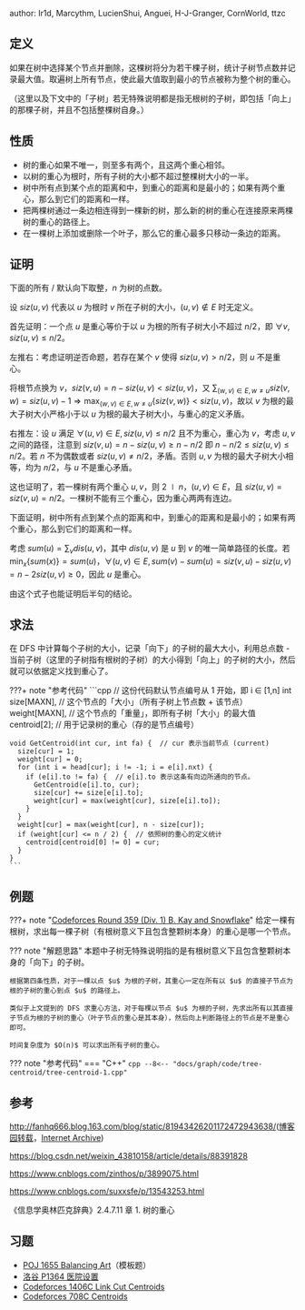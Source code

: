 author: Ir1d, Marcythm, LucienShui, Anguei, H-J-Granger, CornWorld, ttzc

## 定义

如果在树中选择某个节点并删除，这棵树将分为若干棵子树，统计子树节点数并记录最大值。取遍树上所有节点，使此最大值取到最小的节点被称为整个树的重心。

（这里以及下文中的「子树」若无特殊说明都是指无根树的子树，即包括「向上」的那棵子树，并且不包括整棵树自身。）

## 性质

-   树的重心如果不唯一，则至多有两个，且这两个重心相邻。
-   以树的重心为根时，所有子树的大小都不超过整棵树大小的一半。
-   树中所有点到某个点的距离和中，到重心的距离和是最小的；如果有两个重心，那么到它们的距离和一样。
-   把两棵树通过一条边相连得到一棵新的树，那么新的树的重心在连接原来两棵树的重心的路径上。
-   在一棵树上添加或删除一个叶子，那么它的重心最多只移动一条边的距离。

## 证明

下面的所有 $/$ 默认向下取整，$n$ 为树的点数。

设 $siz(u, v)$ 代表以 $u$ 为根时 $v$ 所在子树的大小，$(u, v) \not\in E$ 时无定义。

首先证明：一个点 $u$ 是重心等价于以 $u$ 为根的所有子树大小不超过 $n/2$，即 $\forall v, siz(u, v) \leq n/2$。

左推右：考虑证明逆否命题，若存在某个 $v$ 使得 $siz(u, v) > n/2$，则 $u$ 不是重心。

将根节点换为 $v$，$siz(v, u) = n-siz(u, v) < siz(u, v)$，又 $\displaystyle \sum_{(w, v) \in E, w \neq u} siz(v, w) = siz(u, v) - 1 \Longrightarrow \max_{(w, v) \in E, w \neq u} \{siz(v, w)\} < siz(u, v)$，故以 $v$ 为根的最大子树大小严格小于以 $u$ 为根的最大子树大小，与重心的定义矛盾。

右推左：设 $u$ 满足 $\forall (u, v) \in E, siz(u, v) \leq n/2$ 且不为重心，重心为 $v$，考虑 $u,v$ 之间的路径，注意到 $siz(v, u) = n - siz(u, v) \geq n-n/2$ 即 $n-n/2 \leq siz(u, v) \leq n/2$。若 $n$ 不为偶数或者 $siz(u, v) \neq n/2$，矛盾。否则 $u, v$ 为根的最大子树大小相等，均为 $n/2$，与 $u$ 不是重心矛盾。

这也证明了，若一棵树有两个重心 $u, v$，则 $2 \mid n$，$(u, v) \in E$，且 $siz(u, v) = siz(v, u) = n/2$。一棵树不能有三个重心，因为重心两两有连边。

下面证明，树中所有点到某个点的距离和中，到重心的距离和是最小的；如果有两个重心，那么到它们的距离和一样。

考虑 $sum(u) = \sum_v dis(u, v)$，其中 $dis(u, v)$ 是 $u$ 到 $v$ 的唯一简单路径的长度。若 $\min_x\{sum(x)\}=sum(u)$，$\forall (u, v) \in E, sum(v)-sum(u) = siz(v, u) - siz(u, v) = n-2siz(u, v) \geq 0$，因此 $u$ 是重心。

由这个式子也能证明后半句的结论。

## 求法

在 DFS 中计算每个子树的大小，记录「向下」的子树的最大大小，利用总点数 - 当前子树（这里的子树指有根树的子树）的大小得到「向上」的子树的大小，然后就可以依据定义找到重心了。

???+ note "参考代码"
    ```cpp
    // 这份代码默认节点编号从 1 开始，即 i ∈ [1,n]
    int size[MAXN],  // 这个节点的「大小」（所有子树上节点数 + 该节点）
        weight[MAXN],  // 这个节点的「重量」，即所有子树「大小」的最大值
        centroid[2];  // 用于记录树的重心（存的是节点编号）
    
    void GetCentroid(int cur, int fa) {  // cur 表示当前节点 (current)
      size[cur] = 1;
      weight[cur] = 0;
      for (int i = head[cur]; i != -1; i = e[i].nxt) {
        if (e[i].to != fa) {  // e[i].to 表示这条有向边所通向的节点。
          GetCentroid(e[i].to, cur);
          size[cur] += size[e[i].to];
          weight[cur] = max(weight[cur], size[e[i].to]);
        }
      }
      weight[cur] = max(weight[cur], n - size[cur]);
      if (weight[cur] <= n / 2) {  // 依照树的重心的定义统计
        centroid[centroid[0] != 0] = cur;
      }
    }
    ```

## 例题

???+ note "[Codeforces Round 359 (Div. 1) B. Kay and Snowflake](https://codeforces.com/problemset/problem/685/B)"
    给定一棵有根树，求出每一棵子树（有根树意义下且包含整颗树本身）的重心是哪一个节点。

??? note "解题思路"
    本题中子树无特殊说明指的是有根树意义下且包含整颗树本身的「向下」的子树。

    根据第四条性质，对于一棵以点 $u$ 为根的子树，其重心一定在所有以 $u$ 的直接子节点为根的子树的重心到点 $u$ 的路径上。

    类似于上文提到的 DFS 求重心方法，对于每棵以节点 $u$ 为根的子树，先求出所有以其直接子节点为根的子树的重心（叶子节点的重心是其本身），然后向上判断路径上的节点是不是重心即可。

    时间复杂度为 $O(n)$ 可以求出所有子树的重心。

??? note "参考代码"
    === "C++"
        ```cpp
        --8<-- "docs/graph/code/tree-centroid/tree-centroid-1.cpp"
        ```

## 参考

<http://fanhq666.blog.163.com/blog/static/81943426201172472943638/>([博客园转载](https://www.cnblogs.com/qlky/p/5781081.html)，[Internet Archive](https://web.archive.org/web/20181122041458/http://fanhq666.blog.163.com/blog/static/81943426201172472943638))

<https://blog.csdn.net/weixin_43810158/article/details/88391828>

<https://www.cnblogs.com/zinthos/p/3899075.html>

<https://www.cnblogs.com/suxxsfe/p/13543253.html>

《信息学奥林匹克辞典》2.4.7.11 章 1. 树的重心

## 习题

-   [POJ 1655 Balancing Art](http://poj.org/problem?id=1655)（模板题）
-   [洛谷 P1364 医院设置](https://www.luogu.com.cn/problem/P1364)
-   [Codeforces 1406C Link Cut Centroids](https://codeforces.com/contest/1406/problem/C)
-   [Codeforces 708C Centroids](https://codeforces.com/problemset/problem/708/C)
